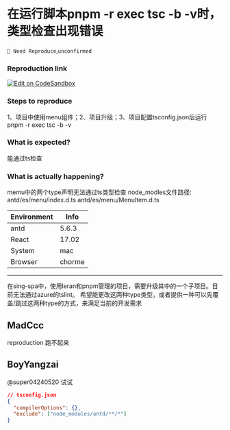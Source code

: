 # 在运行脚本pnpm -r exec tsc -b -v时，类型检查出现错误

`🤔 Need Reproduce`,`unconfirmed`

### Reproduction link

[![Edit on CodeSandbox](https://codesandbox.io/static/img/play-codesandbox.svg)](https://codesandbox.io/s/antd-reproduction-template-forked-lq48mg?file=/replace.d.ts，)

### Steps to reproduce

1、项目中使用menu组件；2、项目升级；3、项目配置tsconfig.json后运行 pnpm -r exec tsc -b -v

### What is expected?

能通过ts检查

### What is actually happening?

memu中的两个type声明无法通过ts类型检查
node_modles文件路径:
antd/es/menu/index.d.ts
antd/es/menu/MenuItem.d.ts

| Environment | Info   |
| ----------- | ------ |
| antd        | 5.6.3  |
| React       | 17.02  |
| System      | mac    |
| Browser     | chorme |

---

在sing-spa中，使用leran和pnpm管理的项目，需要升级其中的一个子项目。目前无法通过azure的tslint。 希望能更改这两种type类型，或者提供一种可以先覆盖/跳过这两种type的方式，来满足当前的开发需求

<!-- generated by ant-design-issue-helper. DO NOT REMOVE -->

## MadCcc

reproduction 跑不起来

## BoyYangzai

@super04240520
试试

```json
// tsconfig.json
{
  "compilerOptions": {},
  "exclude": ["node_modules/antd/**/*"]
}
```
